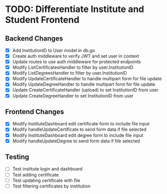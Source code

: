 # TODO: Differentiate Institute and Student Frontend

## Backend Changes
- [x] Add InstitutionID to User model in db.go
- [x] Create auth middleware to verify JWT and set user in context
- [x] Update routes to use auth middleware for protected endpoints
- [x] Modify ListCertificatesHandler to filter by user.InstitutionID
- [x] Modify ListDegreesHandler to filter by user.InstitutionID
- [x] Modify UpdateCertificateHandler to handle multipart form for file update
- [x] Modify UpdateDegreeHandler to handle multipart form for file update
- [x] Update CreateCertificateHandler (upload) to set InstitutionID from user
- [x] Update CreateDegreeHandler to set InstitutionID from user

## Frontend Changes
- [x] Modify InstituteDashboard edit certificate form to include file input
- [x] Modify handleUpdateCertificate to send form data if file selected
- [x] Modify InstituteDashboard edit degree form to include file input
- [x] Modify handleUpdateDegree to send form data if file selected

## Testing
- [ ] Test institute login and dashboard
- [ ] Test adding certificate
- [ ] Test updating certificate with file
- [ ] Test filtering certificates by institution
